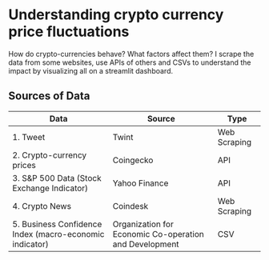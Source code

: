 # Understanding crypto currency price fluctuations
How do crypto-currencies behave? What factors affect them? I scrape the data from some websites, use APIs of others and CSVs to understand the impact by visualizing all on a streamlit dashboard.

## Sources of Data

Data | Source | Type
----- | ----- | --------
1. Tweet | Twint | Web Scraping
2. Crypto-currency prices | Coingecko | API
3. S&P 500 Data (Stock Exchange Indicator) | Yahoo Finance | API
4. Crypto News | Coindesk | Web Scraping
5. Business Confidence Index (macro-economic indicator) | Organization for Economic Co-operation and Development | CSV

